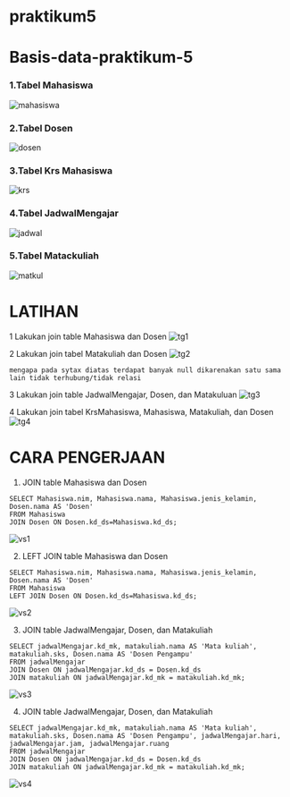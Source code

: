 # praktikum5
# Basis-data-praktikum-5

### 1.Tabel Mahasiswa
![mahasiswa](https://github.com/DimasF3009/Basis-Data-Praktikum-5/assets/115356128/ba1ebd0c-2644-4924-8814-bd297b0e3546)

### 2.Tabel Dosen
![dosen](https://github.com/DimasF3009/Basis-Data-Praktikum-5/assets/115356128/e73130cc-78b6-4b2d-ac9b-8c3c08590d13)

### 3.Tabel Krs Mahasiswa
![krs](https://github.com/DimasF3009/Basis-Data-Praktikum-5/assets/115356128/9ada5183-534f-4f6e-8f5f-0cc3e7a98058)

### 4.Tabel JadwalMengajar
![jadwal](https://github.com/DimasF3009/Basis-Data-Praktikum-5/assets/115356128/56c3847c-cc7a-4372-9fa1-6957ebb49c89)

### 5.Tabel Matackuliah
![matkul](https://github.com/DimasF3009/Basis-Data-Praktikum-5/assets/115356128/798ba69c-0376-4049-a8c8-b2d7c393faf4)

# LATIHAN

1 Lakukan join table Mahasiswa dan Dosen
![tg1](https://github.com/DimasF3009/Basis-Data-Praktikum-5/assets/115356128/2014b9f4-5535-46a6-bb23-13092d4dc9c8)


2 Lakukan join tabel Matakuliah dan Dosen
![tg2](https://github.com/DimasF3009/Basis-Data-Praktikum-5/assets/115356128/1ee85568-d73c-4571-8797-02df3bd907a2)
```
mengapa pada sytax diatas terdapat banyak null dikarenakan satu sama lain tidak terhubung/tidak relasi
```


3 Lakukan join table JadwalMengajar, Dosen, dan Matakuluan
![tg3](https://github.com/DimasF3009/Basis-Data-Praktikum-5/assets/115356128/2abdbb33-7af2-4631-a508-b1c1d65bfde2)


4 Lakukan join tabel KrsMahasiswa, Mahasiswa, Matakuliah, dan Dosen
![tg4](https://github.com/DimasF3009/Basis-Data-Praktikum-5/assets/115356128/7b5a1c72-176d-46e7-b63f-7c6d29d74972)

# CARA PENGERJAAN

1. JOIN table Mahasiswa dan Dosen
```
SELECT Mahasiswa.nim, Mahasiswa.nama, Mahasiswa.jenis_kelamin, Dosen.nama AS 'Dosen' 
FROM Mahasiswa 
JOIN Dosen ON Dosen.kd_ds=Mahasiswa.kd_ds;
```
![vs1](https://github.com/DimasF3009/Basis-Data-Praktikum-5/assets/115356128/7ae17c02-9129-43ac-85ae-789e08268952)


2. LEFT JOIN table Mahasiswa dan Dosen
```
SELECT Mahasiswa.nim, Mahasiswa.nama, Mahasiswa.jenis_kelamin, Dosen.nama AS 'Dosen'
FROM Mahasiswa
LEFT JOIN Dosen ON Dosen.kd_ds=Mahasiswa.kd_ds;
```
![vs2](https://github.com/DimasF3009/Basis-Data-Praktikum-5/assets/115356128/d85a9a75-cbe1-4b7f-98da-f8305ac007a8)


3. JOIN table JadwalMengajar, Dosen, dan Matakuliah
```
SELECT jadwalMengajar.kd_mk, matakuliah.nama AS 'Mata kuliah', matakuliah.sks, Dosen.nama AS 'Dosen Pengampu'
FROM jadwalMengajar
JOIN Dosen ON jadwalMengajar.kd_ds = Dosen.kd_ds
JOIN matakuliah ON jadwalMengajar.kd_mk = matakuliah.kd_mk;
```
![vs3](https://github.com/DimasF3009/Basis-Data-Praktikum-5/assets/115356128/cc7cddcb-85fe-460d-b3af-91e00c6bcdf4)


4. JOIN table JadwalMengajar, Dosen, dan Matakuliah
```
SELECT jadwalMengajar.kd_mk, matakuliah.nama AS 'Mata kuliah', matakuliah.sks, Dosen.nama AS 'Dosen Pengampu', jadwalMengajar.hari, jadwalMengajar.jam, jadwalMengajar.ruang
FROM jadwalMengajar
JOIN Dosen ON jadwalMengajar.kd_ds = Dosen.kd_ds
JOIN matakuliah ON jadwalMengajar.kd_mk = matakuliah.kd_mk;
```
![vs4](https://github.com/DimasF3009/Basis-Data-Praktikum-5/assets/115356128/96032c37-3b49-45db-8888-5f49a6c8f114)



